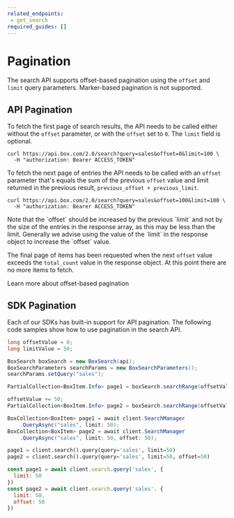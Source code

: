 ```yaml
---
related_endpoints:
 - get_search
required_guides: []
---
```


# Pagination

The search API supports offset-based pagination using the `offset` and `limit`
query parameters. Marker-based pagination is not supported.

## API Pagination

To fetch the first page of search results, the API needs to be called
either without the `offset` parameter, or with the `offset` set to `0`. The
`limit` field is optional.

```curl
curl https://api.box.com/2.0/search?query=sales&offset=0&limit=100 \
  -H "authorization: Bearer ACCESS_TOKEN"
```

To fetch the next page of entries the API needs to be called with
an `offset` parameter that's equals the sum of the previous `offset` value and
limit returned in the previous result, `previous_offset + previous_limit`.

```curl
curl https://api.box.com/2.0/search?query=sales&offset=100&limit=100 \
  -H "authorization: Bearer ACCESS_TOKEN"
```

<Message type='notice'>
  Note that the `offset` should be increased by the previous `limit` and not by
  the size of the entries in the response array, as this may be less than the
  limit. Generally we advise using the value of the `limit` in the response
  object to increase the `offset` value.
</Message>

The final page of items has been requested when the next `offset` value exceeds
the `total_count` value in the response object. At this point there are no more
items to fetch.

<CTA to="g://api-calls/pagination/offset-based">
  Learn more about offset-based pagination
</CTA>

## SDK Pagination

Each of our SDKs has built-in support for API pagination. The following code
samples show how to use pagination in the search API.

<!-- markdownlint-disable line-length -->
<Tabs>
 <Tab title='Java'>

```java
long offsetValue = 0;
long limitValue = 50;

BoxSearch boxSearch = new BoxSearch(api);
BoxSearchParameters searchParams = new BoxSearchParameters();
searchParams.setQuery("sales");

PartialCollection<BoxItem.Info> page1 = boxSearch.searchRange(offsetValue, limitValue, searchParams);

offsetValue += 50;
PartialCollection<BoxItem.Info> page2 = boxSearch.searchRange(offsetValue, limitValue, searchParams);
```

 </Tab>
 <Tab title='.NET'>

```csharp
BoxCollection<BoxItem> page1 = await client.SearchManager
    .QueryAsync("sales", limit: 50);
BoxCollection<BoxItem> page2 = await client.SearchManager
    .QueryAsync("sales", limit: 50, offset: 50);
```

 </Tab>
 <Tab title='Python'>

```py
page1 = client.search().query(query='sales', limit=50)
page2 = client.search().query(query='sales', limit=50, offset=50)
```

 </Tab>
 <Tab title='Node'>

```js
const page1 = await client.search.query('sales', {
  limit: 50
})
const page2 = await client.search.query('sales'. {
  limit: 50,
  offset: 50
})
```

 </Tab>
</Tabs>
<!-- markdownlint-enable line-length -->
